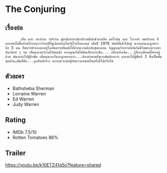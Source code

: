 # The Conjuring

## เรื่องย่อ
           เอ็ด และ ลอว์เรน วอร์เรน คู่สามีภรรยานักปราบผีเข้าช่วยเหลือ แคโรลิน และ โรเจอร์ เพอร์รอน ที่พวกเขาได้ซื้อบ้านไร่อายุกว่าร้อยปีที่ดูเงียบสงบในรัฐโรดไอแลนด์ เมื่อปี 1970 ทันทีที่เข้าไปอยู่ พวกเขาและลูกสาวอีก 5 คน ก็พบว่าตัวเองตกอยู่ในอันตรายที่แฝงไปด้วยความลึกลับสุดหลอน วิญญาณร้ายกำลังกัดกินชีวิตของพวกเขาทีละน้อย ๆ จน เอ็ดและลอว์เรนไปพบเข้า หากคุณเริ่มได้ยินเสียงกระซิบ... เสียงเท้าเดิน...รู้สึกเหมือนมีใครอยู่ด้วย มันจะนำไปสู่อีกขั้น เมื่อคุณจะเริ่มจะถูกครอบงำ...ต้องทำตามที่พวกมันต้องการ และนำไปสู่ขั้นที่ 3 ซึ่งเป็นขั้นสุดท้าย…นั่นก็คือ...ถูกสิงเข้าร่าง พวกเขาจะต่อสู้กับแรงอาฆาตในครั้งนี้ได้หรือไม่


## ตัวละคร
- Bathsheba Sherman
- Lorraine Warren
- Ed Warren
- Judy Warren

## Rating
- IMDb 7.5/10
- Rotten Tomatoes 86%

## Trailer
https://youtu.be/k10ETZ41q5o?feature=shared